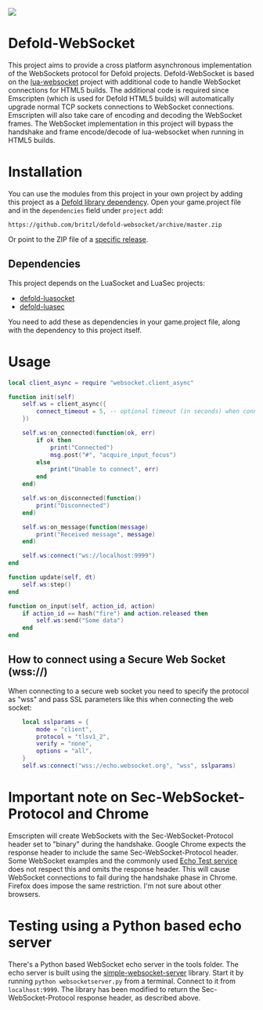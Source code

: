 ![](logo.png)

# Defold-WebSocket
This project aims to provide a cross platform asynchronous implementation of the WebSockets protocol for Defold projects. Defold-WebSocket is based on the [lua-websocket](https://github.com/lipp/lua-websockets) project with additional code to handle WebSocket connections for HTML5 builds. The additional code is required since Emscripten (which is used for Defold HTML5 builds) will automatically upgrade normal TCP sockets connections to WebSocket connections. Emscripten will also take care of encoding and decoding the WebSocket frames. The WebSocket implementation in this project will bypass the handshake and frame encode/decode of lua-websocket when running in HTML5 builds.


# Installation
You can use the modules from this project in your own project by adding this project as a [Defold library dependency](http://www.defold.com/manuals/libraries/). Open your game.project file and in the `dependencies` field under `project` add:

	https://github.com/britzl/defold-websocket/archive/master.zip

Or point to the ZIP file of a [specific release](https://github.com/britzl/defold-websocket/releases).

## Dependencies
This project depends on the LuaSocket and LuaSec projects:

* [defold-luasocket](https://github.com/britzl/defold-luasocket)
* [defold-luasec](https://github.com/britzl/defold-luasec)

You need to add these as dependencies in your game.project file, along with the dependency to this project itself.


# Usage

```lua
local client_async = require "websocket.client_async"

function init(self)
	self.ws = client_async({
		connect_timeout = 5, -- optional timeout (in seconds) when connecting
	})

	self.ws:on_connected(function(ok, err)
		if ok then
			print("Connected")
			msg.post("#", "acquire_input_focus")
		else
			print("Unable to connect", err)
		end
	end)

	self.ws:on_disconnected(function()
		print("Disconnected")
	end)

	self.ws:on_message(function(message)
		print("Received message", message)
	end)

	self.ws:connect("ws://localhost:9999")
end

function update(self, dt)
	self.ws:step()
end

function on_input(self, action_id, action)
	if action_id == hash("fire") and action.released then
		self.ws:send("Some data")
	end
end
```

## How to connect using a Secure Web Socket (wss://)
When connecting to a secure web socket you need to specify the protocol as "wss" and pass SSL parameters like this when connecting the web socket:

```lua
	local sslparams = {
		mode = "client",
		protocol = "tlsv1_2",
		verify = "none",
		options = "all",
	}
	self.ws:connect("wss://echo.websocket.org", "wss", sslparams)
```

# Important note on Sec-WebSocket-Protocol and Chrome
Emscripten will create WebSockets with the Sec-WebSocket-Protocol header set to "binary" during the handshake. Google Chrome expects the response header to include the same Sec-WebSocket-Protocol header. Some WebSocket examples and the commonly used [Echo Test service](https://www.websocket.org/echo.html) does not respect this and omits the response header. This will cause WebSocket connections to fail during the handshake phase in Chrome. Firefox does impose the same restriction. I'm not sure about other browsers.


# Testing using a Python based echo server
There's a Python based WebSocket echo server in the tools folder. The echo server is built using the [simple-websocket-server](https://github.com/dpallot/simple-websocket-server) library. Start it by running `python websocketserver.py` from a terminal. Connect to it from `localhost:9999`. The library has been modified to return the Sec-WebSocket-Protocol response header, as described above.

